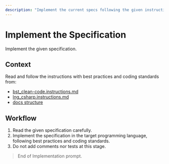 ```yaml
---
description: "Implement the current specs following the given instructions."
---
```


# Implement the Specification

Implement the given specification.

## Context

Read and follow the instructions with best practices and coding standards from:

- [bst_clean-code.instructions.md](../instructions/bst_clean-code.instructions.md)
- [lng_csharp.instructions.md](../instructions/lng_csharp.instructions.md)
- [docs structure](/docs/STRUCTURE.md)

## Workflow

1. Read the given specification carefully.
2. Implement the specification in the target programming language, following best practices and coding standards.
3. Do not add comments nor tests at this stage.

> End of Implementation prompt.